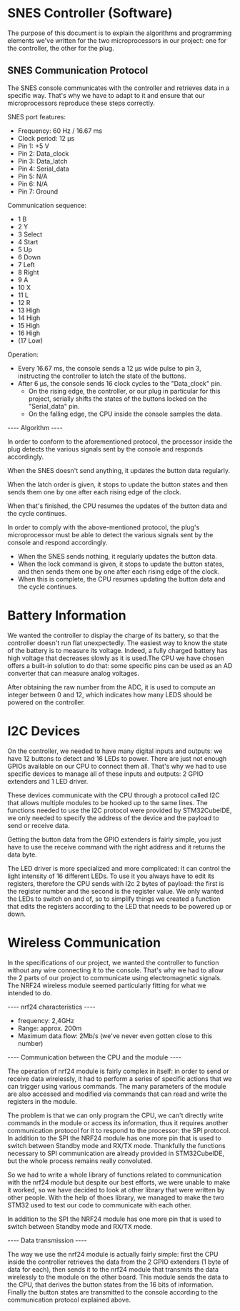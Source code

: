 # SNES Controller (Software)

The purpose of this document is to explain the algorithms and programming elements we've written for the two microprocessors in our project: one for the controller, the other for the plug.

## SNES Communication Protocol

The SNES console communicates with the controller and retrieves data in a specific way. That's why we have to adapt to it and ensure that our microprocessors reproduce these steps correctly.

SNES port features:
- Frequency: 60 Hz / 16.67 ms
- Clock period: 12 μs
- Pin 1: +5 V
- Pin 2: Data_clock
- Pin 3: Data_latch
- Pin 4: Serial_data
- Pin 5: N/A
- Pin 6: N/A
- Pin 7: Ground

Communication sequence:   
- 1     B       
- 2     Y       
- 3     Select  
- 4     Start   
- 5     Up      
- 6     Down    
- 7     Left    
- 8     Right   
- 9     A       
- 10    X       
- 11    L       
- 12    R       
- 13    High    
- 14    High    
- 15    High    
- 16    High    
- (17   Low)     

Operation:
- Every 16.67 ms, the console sends a 12 μs wide pulse to pin 3, instructing the controller to latch the state of the buttons.
- After 6 μs, the console sends 16 clock cycles to the "Data_clock" pin.
    - On the rising edge, the controller, or our plug in particular for this project, serially shifts the states of the buttons locked on the "Serial_data" pin.
    - On the falling edge, the CPU inside the console samples the data.

---- Algorithm ----

In order to conform to the aforementioned protocol, the processor inside the plug detects the various signals sent by the console and responds accordingly.

When the SNES doesn't send anything, it updates the button data regularly. 

When the latch order is given, it stops to update the button states and then sends them one by one after each rising edge of the clock. 

When that's finished, the CPU resumes the updates of the button data and the cycle continues.


In order to comply with the above-mentioned protocol, the plug's microprocessor must be able to detect the various signals sent by the console and respond accordingly.
- When the SNES sends nothing, it regularly updates the button data. 
- When the lock command is given, it stops to update the button states, and then sends them one by one after each rising edge of the clock. 
- When this is complete, the CPU resumes updating the button data and the cycle continues.


# Battery Information

We wanted the controller to display the charge of its battery, so that the controller doesn't run flat unexpectedly. The easiest way to know the state of the battery is to measure its voltage. Indeed, a fully charged battery has high voltage that decreases slowly as it is used.The CPU we have chosen offers a built-in solution to do that: some specific pins can be used as an AD converter that can measure analog voltages.

After obtaining the raw number from the ADC, it is used to compute an integer between 0 and 12, which indicates how many LEDS should be powered on the controller.


# I2C Devices

On the controller, we needed to have many digital inputs and outputs: we have 12 buttons to detect and 16 LEDs to power. There are just not enough GPIOs available on our CPU to connect them all. That's why we had to use specific devices to manage all of these inputs and outputs: 2 GPIO extenders and 1 LED driver.

These devices communicate with the CPU through a protocol called I2C that allows multiple modules to be hooked up to the same lines. The functions needed to use the I2C protocol were provided by STM32CubeIDE, we only needed to specify the address of the device and the payload to send or receive data.

Getting the button data from the GPIO extenders is fairly simple, you just have to use the receive command with the right address and it returns the data byte.

The LED driver is more specialized and more complicated: it can control the light intensity of 16 different LEDs. To use it you always have to edit its registers, therefore the CPU sends with I2c 2 bytes of payload: the first is the register number and the second is the register value. We only wanted the LEDs to switch on and of, so to simplify things we created a function that edits the registers according to the LED that needs to be powered up or down.

# Wireless Communication

In the specifications of our project, we wanted the controller to function without any wire connecting it to the console. That's why we had to allow the 2 parts of our project to communicate using electromagnetic signals. The NRF24 wireless module seemed particularly fitting for what we intended to do.

---- nrf24 characteristics ----
- frequency: 2,4GHz
- Range: approx. 200m
- Maximum data flow: 2Mb/s (we've never even gotten close to this number)

---- Communication between the CPU and the module ----

The operation of nrf24 module is fairly complex in itself: in order to send or receive data wirelessly, it had to perform a series of specific actions that we can trigger using various commands. The many parameters of the module are also accessed and modified via commands that can read and write the registers in the module.

The problem is that we can only program the CPU, we can't directly write commands in the module or access its information, thus it requires another communication protocol for it to respond to the processor: the SPI protocol. In addition to the SPI the NRF24 module has one more pin that is used to switch between Standby mode and RX/TX mode. Thankfully the functions necessary to SPI communication are already provided in STM32CubeIDE, but the whole process remains really convoluted.

So we had to write a whole library of functions related to communication with the nrf24 module but despite our best efforts, we were unable to make it worked, so we have decided to look at other library that were written by other people.
 With the help of thoes library, we managed to make the two STM32 used to test our code to communicate with each other.


In addition to the SPI the NRF24 module has one more pin that is used to switch between Standby mode and RX/TX mode.

---- Data transmission ----

The way we use the nrf24 module is actually fairly simple: first the CPU inside the controller retrieves the data from the 2 GPIO extenders (1 byte of data for each), then sends it to the nrf24 module that transmits the data wirelessly to the module on the other board. This module sends the data to the CPU, that derives the button states from the 16 bits of information. Finally the button states are transmitted to the console according to the communication protocol explained above.
